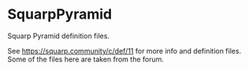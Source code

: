 # SquarpPyramid

Squarp Pyramid definition files.

See https://squarp.community/c/def/11 for more info and definition files.
Some of the files here are taken from the forum.